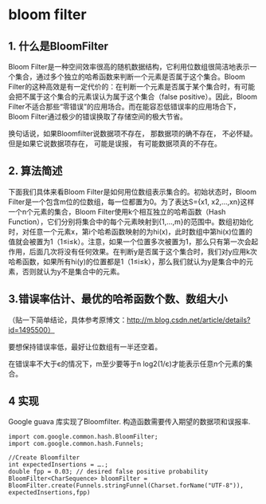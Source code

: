 ﻿# bloom filter

## 1. 什么是BloomFilter ##

Bloom Filter是一种空间效率很高的随机数据结构，它利用位数组很简洁地表示一个集合，通过多个独立的哈希函数来判断一个元素是否属于这个集合。Bloom Filter的这种高效是有一定代价的：在判断一个元素是否属于某个集合时，有可能会把不属于这个集合的元素误认为属于这个集合（false positive）。因此，Bloom Filter不适合那些“零错误”的应用场合。而在能容忍低错误率的应用场合下，Bloom Filter通过极少的错误换取了存储空间的极大节省。

换句话说，如果Bloomfilter说数据项不存在， 那数据项的确不存在， 不必怀疑。 但是如果它说数据项存在， 可能是误报， 有可能数据项真的不存在。 

## 2. 算法简述 ##

下面我们具体来看Bloom Filter是如何用位数组表示集合的。初始状态时，Bloom Filter是一个包含m位的位数组，每一位都置为0。为了表达S={x1, x2,…,xn}这样一个n个元素的集合，Bloom Filter使用k个相互独立的哈希函数（Hash Function），它们分别将集合中的每个元素映射到{1,…,m}的范围中。数组初始化时，对任意一个元素x，第i个哈希函数映射的为hi(x)，此时数组中第hi(x)位置的值就会被置为1（1≤i≤k）。注意，如果一个位置多次被置为1，那么只有第一次会起作用，后面几次将没有任何效果。在判断y是否属于这个集合时，我们对y应用k次哈希函数，如果所有hi(y)的位置都是1（1≤i≤k），那么我们就认为y是集合中的元素，否则就认为y不是集合中的元素。

## 3.错误率估计、最优的哈希函数个数、数组大小 ##

（贴一下简单结论，具体参考原博文：http://m.blog.csdn.net/article/details?id=1495500）

要想保持错误率低，最好让位数组有一半还空着。

在错误率不大于є的情况下，m至少要等于n log2(1/є)才能表示任意n个元素的集合。

## 4 实现 ##

Google guava 库实现了Bloomfilter. 构造函数需要传入期望的数据项和误报率.

```
import com.google.common.hash.BloomFilter;
import com.google.common.hash.Funnels;
 
//Create Bloomfilter
int expectedInsertions = ….;
double fpp = 0.03; // desired false positive probability
BloomFilter<CharSequence> bloomFilter = BloomFilter.create(Funnels.stringFunnel(Charset.forName("UTF-8")), expectedInsertions,fpp)
```


